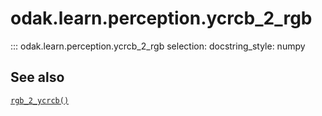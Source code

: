 # odak.learn.perception.ycrcb_2_rgb

::: odak.learn.perception.ycrcb_2_rgb
    selection:
        docstring_style: numpy

## See also

[`rgb_2_ycrcb()`](./rgb_2_ycrcb.md)